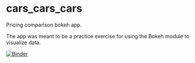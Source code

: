 # cars_cars_cars
Pricing comparison bokeh app.

The app was meant to be a practice exercise for using the Bokeh module to visualize data.

[![Binder](https://mybinder.org/badge_logo.svg)](https://mybinder.org/v2/gh/jsattari/cars_cars_cars/master?urlpath=%2Fproxy%2F5006%2Fbokeh-app)
